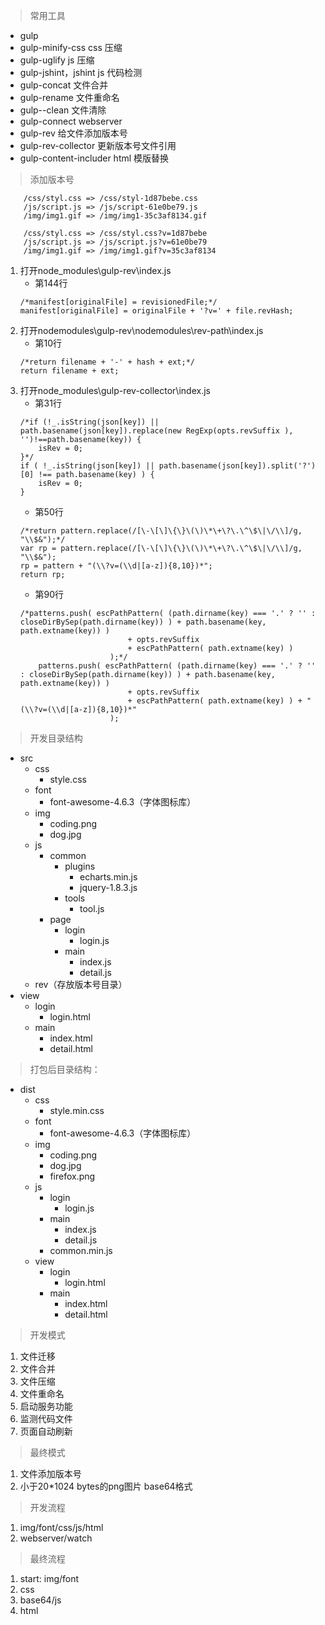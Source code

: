 > 常用工具

* gulp
* gulp-minify-css		css 压缩
* gulp-uglify			js 压缩
* gulp-jshint，jshint	js 代码检测
* gulp-concat			文件合并
* gulp-rename			文件重命名
* gulp--clean			文件清除
* gulp-connect			webserver
* gulp-rev				给文件添加版本号
* gulp-rev-collector	更新版本号文件引用
* gulp-content-includer	html 模版替换

> 添加版本号
```
	/css/styl.css => /css/styl-1d87bebe.css
	/js/script.js => /js/script-61e0be79.js
	/img/img1.gif => /img/img1-35c3af8134.gif

	/css/styl.css => /css/styl.css?v=1d87bebe
	/js/script.js => /js/script.js?v=61e0be79
	/img/img1.gif => /img/img1.gif?v=35c3af8134
```

1. 打开node_modules\gulp-rev\index.js
	* 第144行
	```
	/*manifest[originalFile] = revisionedFile;*/
	manifest[originalFile] = originalFile + '?v=' + file.revHash;
	```
2. 打开nodemodules\gulp-rev\nodemodules\rev-path\index.js
	* 第10行
	```
	/*return filename + '-' + hash + ext;*/
	return filename + ext;
	```
3. 打开node_modules\gulp-rev-collector\index.js
	* 第31行
	```
	/*if (!_.isString(json[key]) || path.basename(json[key]).replace(new RegExp(opts.revSuffix ), '')!==path.basename(key)) {
		isRev = 0;
	}*/
	if ( !_.isString(json[key]) || path.basename(json[key]).split('?')[0] !== path.basename(key) ) {
		isRev = 0;
	}
	```
	* 第50行
	```
	/*return pattern.replace(/[\-\[\]\{\}\(\)\*\+\?\.\^\$\|\/\\]/g, "\\$&");*/
	var rp = pattern.replace(/[\-\[\]\{\}\(\)\*\+\?\.\^\$\|\/\\]/g, "\\$&");
	rp = pattern + "(\\?v=(\\d|[a-z]){8,10})*";
	return rp;
	```
	* 第90行
	```
	/*patterns.push( escPathPattern( (path.dirname(key) === '.' ? '' : closeDirBySep(path.dirname(key)) ) + path.basename(key, path.extname(key)) )
	                        + opts.revSuffix
	                        + escPathPattern( path.extname(key) )
	                    );*/
		patterns.push( escPathPattern( (path.dirname(key) === '.' ? '' : closeDirBySep(path.dirname(key)) ) + path.basename(key, path.extname(key)) )
	                        + opts.revSuffix
	                        + escPathPattern( path.extname(key) ) + "(\\?v=(\\d|[a-z]){8,10})*"
	                    );
	```

> 开发目录结构

* src
	* css
		* style.css
	* font
		* font-awesome-4.6.3（字体图标库）
	* img
		* coding.png
		* dog.jpg
	* js
		* common
			* plugins
				* echarts.min.js
				* jquery-1.8.3.js
			* tools
				* tool.js
		* page
			* login
				* login.js
			* main
				* index.js
				* detail.js
	* rev（存放版本号目录）
* view
	* login
		* login.html
	* main
		* index.html
		* detail.html

> 打包后目录结构：

* dist
	* css
		* style.min.css
	* font
		* font-awesome-4.6.3（字体图标库）
	* img
		* coding.png
		* dog.jpg
		* firefox.png
	* js
		* login
			* login.js
		* main
			* index.js
			* detail.js
		* common.min.js
	* view
		* login
			* login.html
		* main
			* index.html
			* detail.html

> 开发模式

1. 文件迁移
2. 文件合并
3. 文件压缩
4. 文件重命名
5. 启动服务功能
6. 监测代码文件
7. 页面自动刷新

> 最终模式

1. 文件添加版本号
2. 小于20*1024 bytes的png图片 base64格式

> 开发流程

1. img/font/css/js/html
2. webserver/watch

> 最终流程

1. start: img/font
2. css
3. base64/js
4. html